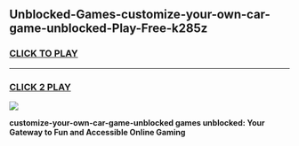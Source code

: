 
## Unblocked-Games-customize-your-own-car-game-unblocked-Play-Free-k285z
<h3>
<a href="https://premium76.site?title=customize-your-own-car-game-unblocked&ref=18A">CLICK TO PLAY</a></h3>
<hr>

<h3>
<a href="https://premium76.site?title=customize-your-own-car-game-unblocked&ref=18A">CLICK 2 PLAY</a>
  
</h3>

<a href="https://premium76.site?title=customize-your-own-car-game-unblocked&ref=18A"><img src="https://clearcache.store/games.png"></a>


**customize-your-own-car-game-unblocked games unblocked: Your Gateway to Fun and Accessible Online Gaming**
